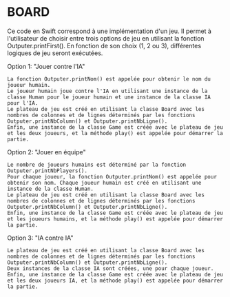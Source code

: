 # BOARD
Ce code en Swift correspond à une implémentation d'un jeu. Il permet à l'utilisateur de choisir entre trois options de jeu en utilisant la fonction Outputer.printFirst(). En fonction de son choix (1, 2 ou 3), différentes logiques de jeu seront exécutées.

Option 1: "Jouer contre l'IA"

    La fonction Outputer.printNom() est appelée pour obtenir le nom du joueur humain.
    Le joueur humain joue contre l'IA en utilisant une instance de la classe Human pour le joueur humain et une instance de la classe IA pour l'IA.
    Le plateau de jeu est créé en utilisant la classe Board avec les nombres de colonnes et de lignes déterminés par les fonctions Outputer.printNbColumn() et Outputer.printNbLigne().
    Enfin, une instance de la classe Game est créée avec le plateau de jeu et les deux joueurs, et la méthode play() est appelée pour démarrer la partie.

Option 2: "Jouer en équipe"

    Le nombre de joueurs humains est déterminé par la fonction Outputer.printNbPlayers().
    Pour chaque joueur, la fonction Outputer.printNom() est appelée pour obtenir son nom. Chaque joueur humain est créé en utilisant une instance de la classe Human.
    Le plateau de jeu est créé en utilisant la classe Board avec les nombres de colonnes et de lignes déterminés par les fonctions Outputer.printNbColumn() et Outputer.printNbLigne().
    Enfin, une instance de la classe Game est créée avec le plateau de jeu et les joueurs humains, et la méthode play() est appelée pour démarrer la partie.

Option 3: "IA contre IA"

    Le plateau de jeu est créé en utilisant la classe Board avec les nombres de colonnes et de lignes déterminés par les fonctions Outputer.printNbColumn() et Outputer.printNbLigne().
    Deux instances de la classe IA sont créées, une pour chaque joueur.
    Enfin, une instance de la classe Game est créée avec le plateau de jeu et les deux joueurs IA, et la méthode play() est appelée pour démarrer la partie.
